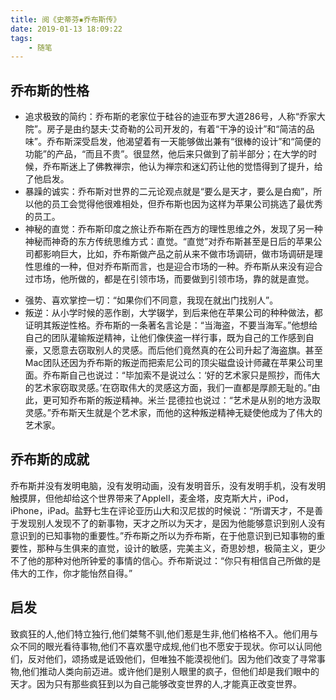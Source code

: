 ```yaml
---
title: 阅《史蒂芬▪乔布斯传》
date: 2019-01-13 18:09:22
tags:
    - 随笔
---
```


## 乔布斯的性格
 * 追求极致的简约：乔布斯的老家位于硅谷的迪亚布罗大道286号，人称“乔家大院”。房子是由约瑟夫·艾奇勒的公司开发的，有着“干净的设计”和“简洁的品味”。乔布斯深受启发，他渴望着有一天能够做出兼有“很棒的设计”和“简便的功能”的产品，“而且不贵”。很显然，他后来只做到了前半部分；在大学的时候，乔布斯迷上了佛教禅宗，他认为禅宗和迷幻药让他的觉悟得到了提升，给了他启发。 
 * 暴躁的诚实：乔布斯对世界的二元论观点就是“要么是天才，要么是白痴”，所以他的员工会觉得他很难相处，但乔布斯也因为这样为苹果公司挑选了最优秀的员工。
 * 神秘的直觉：乔布斯印度之旅让乔布斯在西方的理性思维之外，发现了另一种神秘而神奇的东方传统思维方式：直觉。“直觉”对乔布斯甚至是日后的苹果公司都影响巨大，比如，乔布斯做产品之前从来不做市场调研，做市场调研是理性思维的一种，但对乔布斯而言，也是迎合市场的一种。乔布斯从来没有迎合过市场，他所做的，都是在引领市场，而要做到引领市场，靠的就是直觉。
 
 <!-- more -->
 
 * 强势、喜欢掌控一切：“如果你们不同意，我现在就出门找别人”。
 * 叛逆：从小学时候的恶作剧，大学辍学，到后来他在苹果公司的种种做法，都证明其叛逆性格。乔布斯的一条著名言论是：“当海盗，不要当海军。”他想给自己的团队灌输叛逆精神，让他们像侠盗一样行事，既为自己的工作感到自豪，又愿意去窃取别人的灵感。而后他们竟然真的在公司升起了海盗旗。甚至Mac团队还因为乔布斯的叛逆而把索尼公司的顶尖磁盘设计师藏在苹果公司里面。乔布斯自己也说过：“毕加索不是说过么：‘好的艺术家只是照抄，而伟大的艺术家窃取灵感。’在窃取伟大的灵感这方面，我们一直都是厚颜无耻的。”由此，更可知乔布斯的叛逆精神。米兰·昆德拉也说过：“艺术是从别的地方汲取灵感。”乔布斯天生就是个艺术家，而他的这种叛逆精神无疑使他成为了伟大的艺术家。
 

 ## 乔布斯的成就
  乔布斯并没有发明电脑，没有发明动画，没有发明音乐，没有发明手机，没有发明触摸屏，但他却给这个世界带来了AppleⅡ，麦金塔，皮克斯大片，iPod，iPhone，iPad。盐野七生在评论亚历山大和汉尼拔的时候说：“所谓天才，不是善于发现别人发现不了的新事物，天才之所以为天才，是因为他能够意识到别人没有意识到的已知事物的重要性。”乔布斯之所以为乔布斯，在于他意识到已知事物的重要性，那种与生俱来的直觉，设计的敏感，完美主义，奇思妙想，极简主义，更少不了他的那种对他所钟爱的事情的信心。乔布斯说过：“你只有相信自己所做的是伟大的工作，你才能怡然自得。”

  ## 启发
   致疯狂的人,他们特立独行,他们桀骜不驯,他们惹是生非,他们格格不入。他们用与众不同的眼光看待事物,他们不喜欢墨守成规,他们也不愿安于现状。你可以认同他们，反对他们，颂扬或是诋毁他们，但唯独不能漠视他们。因为他们改变了寻常事物,他们推动人类向前迈进。或许他们是别人眼里的疯子，但他们却是我们眼中的天才。因为只有那些疯狂到以为自己能够改变世界的人,才能真正改变世界。
